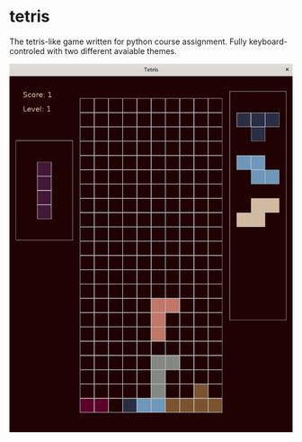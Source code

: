 # tetris

The tetris-like game written for python course assignment.
Fully keyboard-controled with two different avaiable themes.

![](https://github.com/wkkuna/tetris/blob/main/preview.png?raw=true)
